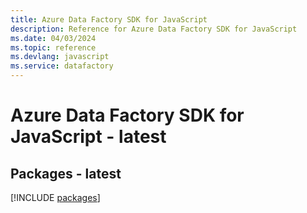```yaml
---
title: Azure Data Factory SDK for JavaScript
description: Reference for Azure Data Factory SDK for JavaScript
ms.date: 04/03/2024
ms.topic: reference
ms.devlang: javascript
ms.service: datafactory
---
```

# Azure Data Factory SDK for JavaScript - latest
## Packages - latest
[!INCLUDE [packages](data-factory-index.md)]